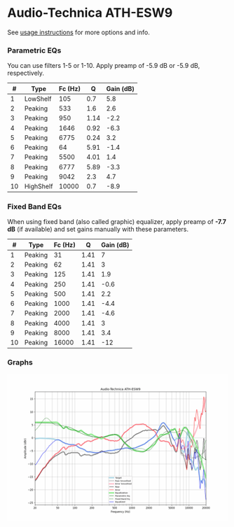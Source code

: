 # Audio-Technica ATH-ESW9
See [usage instructions](https://github.com/jaakkopasanen/AutoEq#usage) for more options and info.

### Parametric EQs
You can use filters 1-5 or 1-10. Apply preamp of -5.9 dB or -5.9 dB, respectively.

|   # | Type      |   Fc (Hz) |    Q |   Gain (dB) |
|-----|-----------|-----------|------|-------------|
|   1 | LowShelf  |       105 | 0.7  |         5.8 |
|   2 | Peaking   |       533 | 1.6  |         2.6 |
|   3 | Peaking   |       950 | 1.14 |        -2.2 |
|   4 | Peaking   |      1646 | 0.92 |        -6.3 |
|   5 | Peaking   |      6775 | 0.24 |         3.2 |
|   6 | Peaking   |        64 | 5.91 |        -1.4 |
|   7 | Peaking   |      5500 | 4.01 |         1.4 |
|   8 | Peaking   |      6777 | 5.89 |        -3.3 |
|   9 | Peaking   |      9042 | 2.3  |         4.7 |
|  10 | HighShelf |     10000 | 0.7  |        -8.9 |

### Fixed Band EQs
When using fixed band (also called graphic) equalizer, apply preamp of **-7.7 dB** (if available) and set gains manually with these parameters.

|   # | Type    |   Fc (Hz) |    Q |   Gain (dB) |
|-----|---------|-----------|------|-------------|
|   1 | Peaking |        31 | 1.41 |         7   |
|   2 | Peaking |        62 | 1.41 |         3   |
|   3 | Peaking |       125 | 1.41 |         1.9 |
|   4 | Peaking |       250 | 1.41 |        -0.6 |
|   5 | Peaking |       500 | 1.41 |         2.2 |
|   6 | Peaking |      1000 | 1.41 |        -4.4 |
|   7 | Peaking |      2000 | 1.41 |        -4.6 |
|   8 | Peaking |      4000 | 1.41 |         3   |
|   9 | Peaking |      8000 | 1.41 |         3.4 |
|  10 | Peaking |     16000 | 1.41 |       -12   |

### Graphs
![](./Audio-Technica%20ATH-ESW9.png)

